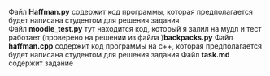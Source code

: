 Файл **Haffman.py** содержит код программы, которая предполагается будет написана студентом для решения задания  
Файл **moodle_test.py** тут находится код, который я залил на мудл и тест работает (проверено на решении из файла )**backpacks.py**
Файл **haffman.cpp** содержит код программы на c++, которая предполагается будет написана студентом для решения задания 
Файл **task.md** содержит задание  
